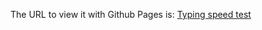 The URL to view it with Github Pages is:
[Typing speed test](https://fncordoba.github.io/typeSpeedText/.)